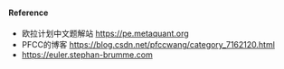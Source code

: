 #### Reference
- 欧拉计划中文题解站 https://pe.metaquant.org
- PFCC的博客 https://blog.csdn.net/pfccwang/category_7162120.html
- https://euler.stephan-brumme.com
